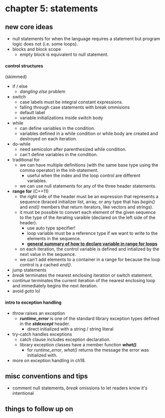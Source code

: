 # chapter 5: statements

## new core ideas
- null statements for when the language requires a statement but program logic does not (i.e. some loops).
- blocks and block scope
	- empty block is equivalent to null statement.

#### control structures
(skimmed)

- if / else
	- *dangling else* problem
- switch
	- case labels must be integral constant expressions.
	- falling through case statements with break ommisions
	- default label
	- variable initializations inside switch body
- while
	- can define variables in the condition.
	- variables defined in a while condition or while body are created and destroyed on each iteration.
- do-while
	- need semicolon after parenthesized while condition.
	- can't define variables in the condition.
- traditional for
	- we can have multiple definitions (with the same base type using the comma operator) in the init-statement.
		- useful when the index and the loop control are different variables.
	- we can use null statements for any of the three header statements.
- **range for** (C++11)
	- the right side of the header must be an expression that represents a sequence (braced initializer list, array, or any type that has *begin()* and *end()* members that return iterators, like vectors and strings).
	- it must be possible to convert each element of the given sequence to the type of the iterating varaible (declared on the left side of the header).
		- use auto type specifier!
		- loop variable must be a reference type if we want to write to the elements in the sequence.
		- [**general summary of how to declare variable in range for loops**](https://stackoverflow.com/questions/15176104/c11-range-based-loop-get-item-by-value-or-reference-to-const)
	- on each iteration, the control variable is defined and intialized by the next value in the sequence.
	- we can't add elements to a container in a range for because the loop control is a cached *end()*.
- jump statements
- *break* terminates the nearest enclosing iteration or switch statement.
- *continue* terminates the current iteration of the nearest enclosing loop and immediately begins the next iteration.
- avoid *goto* lol


#### intro to exception handling
- *throw* raises an exception
	- ***runtime_error*** is one of the standard library exception types defined in the ***stdexcept*** header.
		- direct initialized with a string / string literal
- try-catch handles exceptions
	- catch clause includes exception declaration.
	- library exception classes have a member function ***what()***. 
		- for *runtime_error*, *what()* returns the message the error was initialized with.
- more on exception handling in ch18.

## misc conventions and tips
- comment null statements, *break* omissions to let readers know it's intentional

## things to follow up on